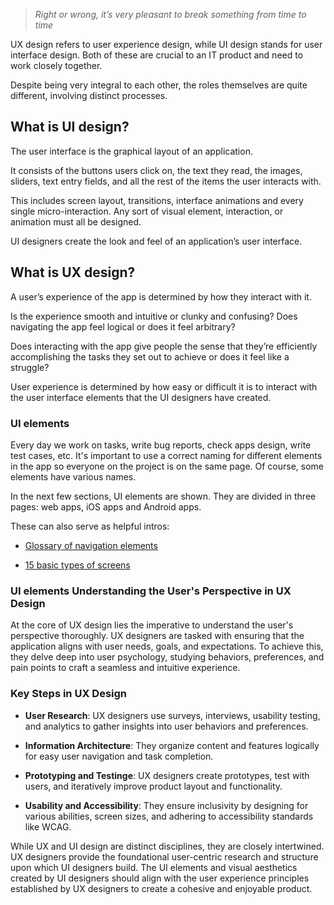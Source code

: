 > *Right or wrong, it’s very pleasant to break something from time to time*

UX design refers to user experience design, while UI design stands for user interface design. Both of these are crucial to an IT product and need to work closely together.

Despite being very integral to each other, the roles themselves are quite different, involving distinct processes.

## What is UI design?

The user interface is the graphical layout of an application.

It consists of the buttons users click on, the text they read, the images, sliders, text entry fields, and all the rest of the items the user interacts with. 

This includes screen layout, transitions, interface animations and every single micro-interaction. Any sort of visual element, interaction, or animation must all be designed.

UI designers create the look and feel of an application’s user interface.

## What is UX design?

A user’s experience of the app is determined by how they interact with it. 

Is the experience smooth and intuitive or clunky and confusing? Does navigating the app feel logical or does it feel arbitrary? 

Does interacting with the app give people the sense that they’re efficiently accomplishing the tasks they set out to achieve or does it feel like a struggle? 

User experience is determined by how easy or difficult it is to interact with the user interface elements that the UI designers have created.

### UI elements

Every day we work on tasks, write bug reports, check apps design, write test cases, etc. It's important to use a correct naming for different elements in the app so everyone on the project is on the same page. Of course, some elements have various names.

In the next few sections, UI elements are shown. They are divided in three pages: web apps, iOS apps and Android apps.

These can also serve as helpful intros:

- [Glossary of navigation elements](https://tubikstudio.com/uiux-design-glossary-navigation-elements/)

- [15 basic types of screens](https://tubikstudio.com/mobile-ui-design-15-basic-types-of-screens/)

### UI elements Understanding the User's Perspective in UX Design
At the core of UX design lies the imperative to understand the user's perspective thoroughly. UX designers are tasked with ensuring that the application aligns with user needs, goals, and expectations. To achieve this, they delve deep into user psychology, studying behaviors, preferences, and pain points to craft a seamless and intuitive experience.

### Key Steps in UX Design

* **User Research**: UX designers use surveys, interviews, usability testing, and analytics to gather insights into user behaviors and preferences.

* **Information Architecture**: They organize content and features logically for easy user navigation and task completion.

* **Prototyping and Testinge**: UX designers create prototypes, test with users, and iteratively improve product layout and functionality.

* **Usability and Accessibility**: They ensure inclusivity by designing for various abilities, screen sizes, and adhering to accessibility standards like WCAG.

While UX and UI design are distinct disciplines, they are closely intertwined. UX designers provide the foundational user-centric research and structure upon which UI designers build. The UI elements and visual aesthetics created by UI designers should align with the user experience principles established by UX designers to create a cohesive and enjoyable product.